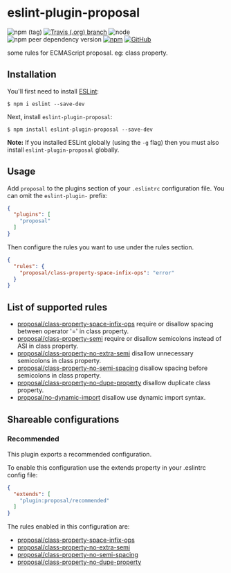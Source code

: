# eslint-plugin-proposal

![npm (tag)](https://img.shields.io/npm/v/eslint-plugin-proposal/latest.svg)
[![Travis (.org) branch](https://img.shields.io/travis/peakchen90/eslint-plugin-proposal/master.svg)](https://travis-ci.org/peakchen90/eslint-plugin-proposal)
![node](https://img.shields.io/node/v/eslint-plugin-proposal.svg)
![npm peer dependency version](https://img.shields.io/npm/dependency-version/eslint-plugin-proposal/peer/eslint.svg)
[![npm](https://img.shields.io/npm/dt/eslint-plugin-proposal.svg)](https://www.npmjs.com/package/eslint-plugin-proposal)
[![GitHub](https://img.shields.io/github/license/mashape/apistatus.svg)](https://github.com/peakchen90/eslint-plugin-proposal/blob/master/LICENSE)


some rules for ECMAScript proposal. eg: class property.

## Installation

You'll first need to install [ESLint](http://eslint.org):

```
$ npm i eslint --save-dev
```

Next, install `eslint-plugin-proposal`:

```
$ npm install eslint-plugin-proposal --save-dev
```

**Note:** If you installed ESLint globally (using the `-g` flag) then you must also install `eslint-plugin-proposal` globally.

## Usage

Add `proposal` to the plugins section of your `.eslintrc` configuration file. You can omit the `eslint-plugin-` prefix:

```json
{
  "plugins": [
    "proposal"
  ]
}
```


Then configure the rules you want to use under the rules section.

```json
{
  "rules": {
    "proposal/class-property-space-infix-ops": "error"
  }
}
```

## List of supported rules

* [proposal/class-property-space-infix-ops](./docs/rules/class-property-space-infix-ops.md) require or disallow spacing between operator '=' in class property.
* [proposal/class-property-semi](./docs/rules/class-property-semi.md) require or disallow semicolons instead of ASI in class property.
* [proposal/class-property-no-extra-semi](./docs/rules/class-property-no-extra-semi.md) disallow unnecessary semicolons in class property.
* [proposal/class-property-no-semi-spacing](./docs/rules/class-property-no-semi-spacing.md) disallow spacing before semicolons in class property.
* [proposal/class-property-no-dupe-property](docs/rules/class-property-no-dupe-property.md) disallow duplicate class property.
* [proposal/no-dynamic-import](docs/rules/no-dynamic-import.md) disallow use dynamic import syntax.


## Shareable configurations

### Recommended
This plugin exports a recommended configuration.

To enable this configuration use the extends property in your .eslintrc config file:

```json
{
  "extends": [
    "plugin:proposal/recommended"
  ]
}
```

The rules enabled in this configuration are:

* [proposal/class-property-space-infix-ops](./docs/rules/class-property-space-infix-ops.md)
* [proposal/class-property-no-extra-semi](./docs/rules/class-property-no-extra-semi.md)
* [proposal/class-property-no-semi-spacing](./docs/rules/class-property-no-semi-spacing.md)
* [proposal/class-property-no-dupe-property](docs/rules/class-property-no-dupe-property.md)

